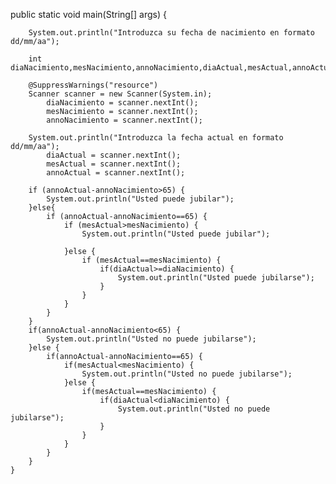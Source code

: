 public static void main(String[] args) {
		
		System.out.println("Introduzca su fecha de nacimiento en formato dd/mm/aa");
		
		int diaNacimiento,mesNacimiento,annoNacimiento,diaActual,mesActual,annoActual;
			
		@SuppressWarnings("resource")
		Scanner scanner = new Scanner(System.in);
			diaNacimiento = scanner.nextInt();
			mesNacimiento = scanner.nextInt();
			annoNacimiento = scanner.nextInt();
			
		System.out.println("Introduzca la fecha actual en formato dd/mm/aa");	
			diaActual = scanner.nextInt();
			mesActual = scanner.nextInt();
			annoActual = scanner.nextInt();
			
		if (annoActual-annoNacimiento>65) {
			System.out.println("Usted puede jubilar");
		}else{
			if (annoActual-annoNacimiento==65) {
				if (mesActual>mesNacimiento) {	
					System.out.println("Usted puede jubilar");				
					
				}else {
					if (mesActual==mesNacimiento) {
						if(diaActual>=diaNacimiento) {
							System.out.println("Usted puede jubilarse");
						}
					}
				}	
			}
		}
		if(annoActual-annoNacimiento<65) {
			System.out.println("Usted no puede jubilarse");
		}else {
			if(annoActual-annoNacimiento==65) {
				if(mesActual<mesNacimiento) {
					System.out.println("Usted no puede jubilarse");
				}else {
					if(mesActual==mesNacimiento) {
						if(diaActual<diaNacimiento) {
							System.out.println("Usted no puede jubilarse");
						}
					}
				}
			}
		}
	}
